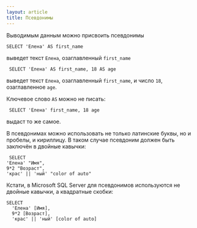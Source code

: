 ```yaml
---
layout: article
title: Псевдонимы
---
```


Выводимым данным можно присвоить псевдонимы

    SELECT 'Елена' AS first_name

выведет текст `Елена`, озаглавленный `first_name`

	 SELECT 'Елена' AS first_name, 18 AS age

выведет текст `Елена`, озаглавленный `first_name`,	и число `18`, озаглавленное `age`.

Ключевое слово `AS` можно не писать:

	 SELECT 'Елена' first_name, 18 age

выдаст то же самое.

В псевдонимах можно использовать не только латинские буквы, но и пробелы, и кириллицу. В таком случае псевдоним должен быть заключён в двойные кавычки:

	 SELECT
    'Елена' "Имя",
    9*2 "Возраст",
    'крас' || 'ный' "color of auto"

Кстати, в Microsoft SQL Server для псевдонимов используются не двойные кавычки, а квадратные скобки:

    SELECT
      'Елена' [Имя],
      9*2 [Возраст],
      'крас' || 'ный' [color of auto]
